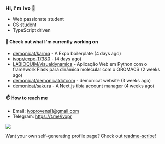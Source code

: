 ### Hi, I'm Ivo 👋

* Web passionate student
* CS student
* TypeScript driven

#### 👷 Check out what I'm currently working on

- [demonicat/karma](https://github.com/demonicat/karma) - A Expo boilerplate (4 days ago)
- [ivopr/expo-17380](https://github.com/ivopr/expo-17380) -  (4 days ago)
- [LABIOQUIM/visualdynamics](https://github.com/LABIOQUIM/visualdynamics) - Aplicação Web em Python com o framework Flask para dinâmica molecular com o GROMACS (2 weeks ago)
- [demonicat/demonicatdotcom](https://github.com/demonicat/demonicatdotcom) - demonicat website (3 weeks ago)
- [demonicat/sakura](https://github.com/demonicat/sakura) - A Next.js tibia account manager (4 weeks ago)

#### 📫 How to reach me

- Email: [ivoprovensi1@gmail.com](mailto://ivoprovensi1@gmail.com)
- Telegram: https://t.me/ivopr

![](https://github-readme-stats.vercel.app/api/top-langs/?username=ivopr&layout=compact&theme=react)

Want your own self-generating profile page? Check out [readme-scribe](https://github.com/muesli/readme-scribe)!
